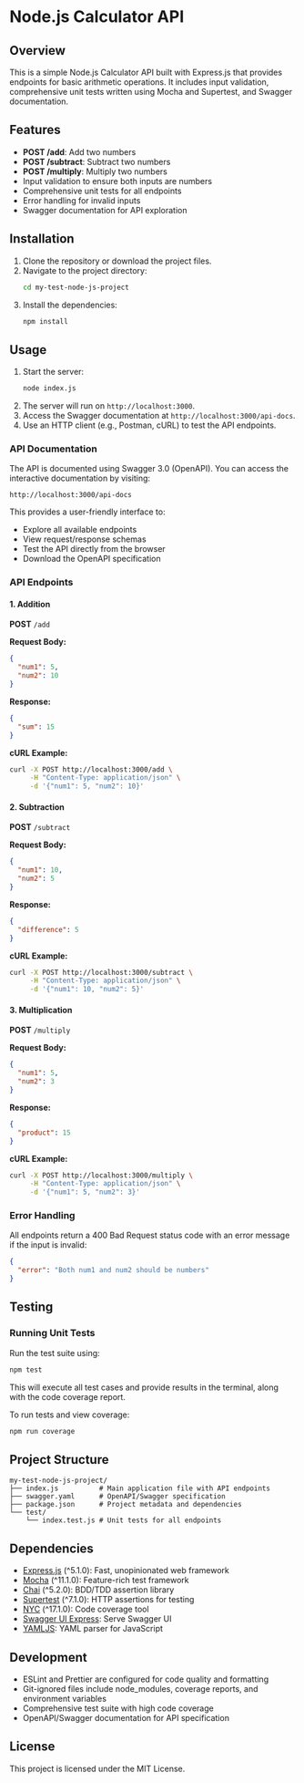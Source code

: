 # Node.js Calculator API

## Overview

This is a simple Node.js Calculator API built with Express.js that provides endpoints for basic arithmetic operations. It includes input validation, comprehensive unit tests written using Mocha and Supertest, and Swagger documentation.

## Features

- **POST /add**: Add two numbers
- **POST /subtract**: Subtract two numbers
- **POST /multiply**: Multiply two numbers
- Input validation to ensure both inputs are numbers
- Comprehensive unit tests for all endpoints
- Error handling for invalid inputs
- Swagger documentation for API exploration

## Installation

1. Clone the repository or download the project files.
2. Navigate to the project directory:
   ```bash
   cd my-test-node-js-project
   ```
3. Install the dependencies:
   ```bash
   npm install
   ```

## Usage

1. Start the server:
   ```bash
   node index.js
   ```
2. The server will run on `http://localhost:3000`.
3. Access the Swagger documentation at `http://localhost:3000/api-docs`.
4. Use an HTTP client (e.g., Postman, cURL) to test the API endpoints.

### API Documentation

The API is documented using Swagger 3.0 (OpenAPI). You can access the interactive documentation by visiting:
```
http://localhost:3000/api-docs
```

This provides a user-friendly interface to:
- Explore all available endpoints
- View request/response schemas
- Test the API directly from the browser
- Download the OpenAPI specification

### API Endpoints

#### 1. Addition
**POST** `/add`

**Request Body:**
```json
{
  "num1": 5,
  "num2": 10
}
```

**Response:**
```json
{
  "sum": 15
}
```

**cURL Example:**
```bash
curl -X POST http://localhost:3000/add \
     -H "Content-Type: application/json" \
     -d '{"num1": 5, "num2": 10}'
```

#### 2. Subtraction
**POST** `/subtract`

**Request Body:**
```json
{
  "num1": 10,
  "num2": 5
}
```

**Response:**
```json
{
  "difference": 5
}
```

**cURL Example:**
```bash
curl -X POST http://localhost:3000/subtract \
     -H "Content-Type: application/json" \
     -d '{"num1": 10, "num2": 5}'
```

#### 3. Multiplication
**POST** `/multiply`

**Request Body:**
```json
{
  "num1": 5,
  "num2": 3
}
```

**Response:**
```json
{
  "product": 15
}
```

**cURL Example:**
```bash
curl -X POST http://localhost:3000/multiply \
     -H "Content-Type: application/json" \
     -d '{"num1": 5, "num2": 3}'
```

### Error Handling

All endpoints return a 400 Bad Request status code with an error message if the input is invalid:

```json
{
  "error": "Both num1 and num2 should be numbers"
}
```

## Testing

### Running Unit Tests

Run the test suite using:
```bash
npm test
```

This will execute all test cases and provide results in the terminal, along with the code coverage report.

To run tests and view coverage:
```bash
npm run coverage
```

## Project Structure

```
my-test-node-js-project/
├── index.js          # Main application file with API endpoints
├── swagger.yaml      # OpenAPI/Swagger specification
├── package.json      # Project metadata and dependencies
└── test/
    └── index.test.js # Unit tests for all endpoints
```

## Dependencies

- [Express.js](https://expressjs.com/) (^5.1.0): Fast, unopinionated web framework
- [Mocha](https://mochajs.org/) (^11.1.0): Feature-rich test framework
- [Chai](https://www.chaijs.com/) (^5.2.0): BDD/TDD assertion library
- [Supertest](https://github.com/visionmedia/supertest) (^7.1.0): HTTP assertions for testing
- [NYC](https://github.com/istanbuljs/nyc) (^17.1.0): Code coverage tool
- [Swagger UI Express](https://github.com/scottie1984/swagger-ui-express): Serve Swagger UI
- [YAMLJS](https://github.com/jeremyfa/yaml.js): YAML parser for JavaScript

## Development

- ESLint and Prettier are configured for code quality and formatting
- Git-ignored files include node_modules, coverage reports, and environment variables
- Comprehensive test suite with high code coverage
- OpenAPI/Swagger documentation for API specification

## License

This project is licensed under the MIT License.
